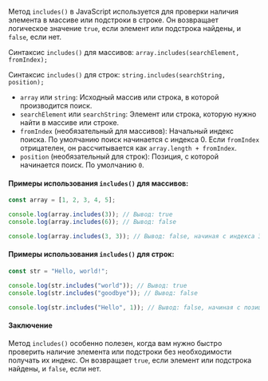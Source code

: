 Метод `includes()` в JavaScript используется для проверки наличия элемента в массиве или подстроки в строке. Он возвращает логическое значение `true`, если элемент или подстрока найдены, и `false`, если нет.

Синтаксис `includes()` для массивов: `array.includes(searchElement, fromIndex);`

Синтаксис `includes()` для строк: `string.includes(searchString, position);`

- `array` или `string`: Исходный массив или строка, в которой производится поиск.
- `searchElement` или `searchString`: Элемент или строка, которую нужно найти в массиве или строке.
- `fromIndex` (необязательный для массивов): Начальный индекс поиска. По умолчанию поиск начинается с индекса 0. Если `fromIndex` отрицателен, он рассчитывается как `array.length + fromIndex`.
- `position` (необязательный для строк): Позиция, с которой начинается поиск. По умолчанию `0`.

#### Примеры использования `includes()` для массивов:

```javascript
const array = [1, 2, 3, 4, 5];

console.log(array.includes(3)); // Вывод: true
console.log(array.includes(6)); // Вывод: false

console.log(array.includes(3, 3)); // Вывод: false, начиная с индекса 3
```

#### Примеры использования `includes()` для строк:

```js
const str = "Hello, world!";

console.log(str.includes("world")); // Вывод: true
console.log(str.includes("goodbye")); // Вывод: false

console.log(str.includes("Hello", 1)); // Вывод: false, начиная с позиции 1
```
#### Заключение

Метод `includes()` особенно полезен, когда вам нужно быстро проверить наличие элемента или подстроки без необходимости получать их индекс. Он возвращает `true`, если элемент или подстрока найдены, и `false`, если нет.
